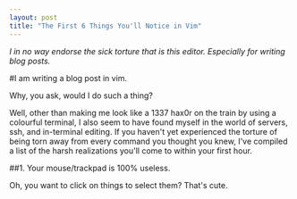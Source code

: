 ```yaml
---
layout: post
title: "The First 6 Things You'll Notice in Vim"
---
```


_I in no way endorse the sick torture that is this editor. Especially for writing blog posts._

#I am writing a blog post in vim.

Why, you ask, would I do such a thing?

Well, other than making me look like a 1337 hax0r on the train by using a colourful terminal, I also seem to have found myself in the world of servers, ssh, and in-terminal editing. If you haven't yet experienced the torture of being torn away from every command you thought you knew, I've compiled a list of the harsh realizations you'll come to within your first hour.

##1. Your mouse/trackpad is 100% useless.

Oh, you want to click on things to select them? That's cute.



